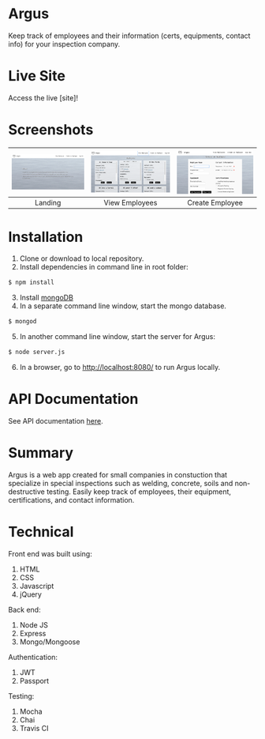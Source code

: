 # Argus

Keep track of employees and their information (certs, equipments, contact info) for your inspection company.

# Live Site 

Access the live [site]!

[here]:https://argus-01.herokuapp.com/

# Screenshots

| <img alt ='Landing page' src='./screenshots/argus-landing.png' width='350'> | <img alt='Employee page' src='./screenshots/argus-employee.png' width='350'>|<img alt='Create page' src='./screenshots/argus-create.png' width='350'>|
|:---:|:---:|:---:|
| Landing | View Employees | Create Employee |

# Installation

1. Clone or download to local repository.
2. Install dependencies in command line in root folder:
```bash
$ npm install
```
3. Install [mongoDB](https://docs.mongodb.com/manual/installation/)
4. In a separate command line window, start the mongo database.
```bash
$ mongod
```
5. In another command line window, start the server for Argus:
```bash
$ node server.js
```
6. In a browser, go to <http://localhost:8080/> to run Argus locally.

# API Documentation

See API documentation [here](https://documenter.getpostman.com/view/4490688/RWaC4DBx).

# Summary

Argus is a web app created for small companies in constuction that specialize in special inspections such as welding, concrete, soils and non-destructive testing. Easily keep track of employees, their equipment, certifications, and contact information.

# Technical

Front end was built using:
1. HTML
2. CSS
3. Javascript
4. jQuery

Back end:
1. Node JS
2. Express
3. Mongo/Mongoose

Authentication:
1. JWT
2. Passport

Testing:
1. Mocha
2. Chai
3. Travis CI
